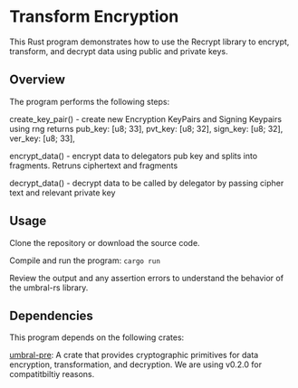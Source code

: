 # Transform Encryption

This Rust program demonstrates how to use the Recrypt library to encrypt, transform, and decrypt data using public and private keys.

## Overview
The program performs the following steps:

create_key_pair() - create new Encryption KeyPairs and Signing Keypairs using rng returns
    pub_key: [u8; 33],
    pvt_key: [u8; 32],
    sign_key: [u8; 32],
    ver_key: [u8; 33],

encrypt_data() - encrypt data to delegators pub key and splits into fragments. Retruns ciphertext and fragments

decrypt_data() - decrypt data to be called by delegator by passing cipher text and relevant private key

## Usage
Clone the repository or download the source code.

Compile and run the program:
`cargo run`

Review the output and any assertion errors to understand the behavior of the umbral-rs library.

## Dependencies
This program depends on the following crates:

[umbral-pre](https://crates.io/crates/umbral-pre/0.2.0): A crate that provides cryptographic primitives for data encryption, transformation, and decryption. We are using v0.2.0 for compatitbiltiy reasons.